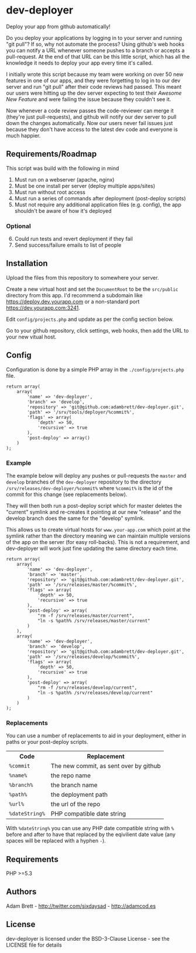 dev-deployer
=========

Deploy your app from github automatically!

Do you deploy your applications by logging in to your server and running "git pull"?  If so, why not automate the process?  Using github's web hooks you can notify a URL whenever someone pushes to a branch or accepts a pull-request.  At the end of that URL can be this little script, which has all the knowledge it needs to deploy your app every time it's called.

I initially wrote this script because my team were working on over 50 new features in one of our apps, and they were forgetting to log in to our dev server and run "git pull" after their code reviews had passed.  This meant our users were hitting up the dev server expecting to test their _Awesome New Feature_ and were failing the issue because they couldn't see it.

Now whenever a code review passes the code-reviewer can merge it (they're just pull-requests), and github will notify our dev server to pull down the changes automatically.  Now our users never fail issues just because they don't have access to the latest dev code and everyone is much happier.

Requirements/Roadmap
--------------------

This script was build with the following in mind

1. Must run on a webserver (apache, nginx)
2. Must be one install per server (deploy multiple apps/sites)
3. Must run without root access
4. Must run a series of commands after deployment (post-deploy scripts)
5. Must not require any additional application files (e.g. config), the app shouldn't be aware of how it's deployed

### Optional

6. Could run tests and revert deployment if they fail
7. Send success/failure emails to list of people

Installation
------------

Upload the files from this repository to somewhere your server.

Create a new virtual host and set the `DocumentRoot` to be the `src/public` directory from this app.  I'd recommend a subdomain like https://deploy.dev.yourapp.com or a non-standard port https://dev.yourapp.com:3241.

Edit `config/projects.php` and update as per the config section below.

Go to your github repository, click settings, web hooks, then add the URL to your new vitual host.


Config
------

Configuration is done by a simple PHP array in the `./config/projects.php` file.

    return array(
        array(
            'name' => 'dev-deployer',
            'branch' => 'develop',
            'repository' => 'git@github.com:adambrett/dev-deployer.git',
            'path' => '/srv/tools/deployer/%commit%',
            'flags' => array(
                'depth' => 50,
                'recursive' => true
            ),
            'post-deploy' => array()
        )
    );

### Example

The example below will deploy any pushes or pull-requests the `master` and `develop` branches of the `dev-deployer` repository to the directory `/srv/releases/dev-deployer/%commit%` where `%commit%` is the id of the commit for this change (see replacements below).

They will then both run a post-deploy script which for master deletes the "current" symlink and re-creates it pointing at our new "release" and the develop branch does the same for the "develop" symlink.

This allows us to create virtual hosts for `www.your-app.com` which point at the symlink rather than the directory meaning we can maintain multiple versions of the app on the server (for easy roll-backs).  This is not a requirement, and dev-deployer will work just fine updating the same directory each time.

    return array(
        array(
            'name' => 'dev-deployer',
            'branch' => 'master',
            'repository' => 'git@github.com:adambrett/dev-deployer.git',
            'path' => '/srv/releases/master/%commit%',
            'flags' => array(
                'depth' => 50,
                'recursive' => true
            ),
            'post-deploy' => array(
                "rm -f /srv/releases/master/current",
                "ln -s %path% /srv/releases/master/current"
            )
        ),
        array(
            'name' => 'dev-deployer',
            'branch' => 'develop',
            'repository' => 'git@github.com:adambrett/dev-deployer.git',
            'path' => '/srv/releases/develop/%commit%',
            'flags' => array(
                'depth' => 50,
                'recursive' => true
            ),
            'post-deploy' => array(
                "rm -f /srv/releases/develop/current",
                "ln -s %path% /srv/releases/develop/current"
            )
        )
    );

### Replacements

You can use a number of replacements to aid in your deployment, either in paths or your post-deploy scripts.

<table>
    <tr>
        <th>Code</th>
        <th>Replacement</th>
    </tr>
    <tr>
        <td><code>%commit</code></td>
        <td>The new commit, as sent over by github</td>
    </tr>
    <tr>
        <td><code>%name%</code></td>
        <td>the repo name</td>
    </tr>
    <tr>
        <td><code>%branch%</code></td>
        <td>the branch name</td>
    </tr>
    <tr>
        <td><code>%path%</code></td>
        <td>the deployment path</td>
    </tr>
    <tr>
        <td><code>%url%</code></td>
        <td>the url of the repo</td>
    </tr>
    <tr>
        <td><code>%dateString%</code></td>
        <td>PHP compatible date string</td>
    </tr>
</table>

With `%dateString%` you can use any PHP date compatible string with `%` before and after to have that replaced by the eqivilient date value (any spaces will be replaced with a hyphen `-`).

Requirements
------------

PHP >=5.3

Authors
-------

Adam Brett - http://twitter.com/sixdaysad - http://adamcod.es

License
-------

dev-deployer is licensed under the BSD-3-Clause License - see the LICENSE file for details
